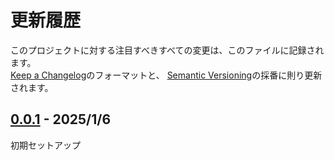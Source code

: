 # 更新履歴

このプロジェクトに対する注目すべきすべての変更は、このファイルに記録されます。  
[Keep a Changelog](https://keepachangelog.com/en/1.0.0/)のフォーマットと、
[Semantic Versioning](https://semver.org/spec/v2.0.0.html)の採番に則り更新されます。  

## [0.0.1] - 2025/1/6

初期セットアップ

[0.0.1]: https://github.com/mimyquality/RaceAssemblyToolkit/releases/tag/0.0.1
